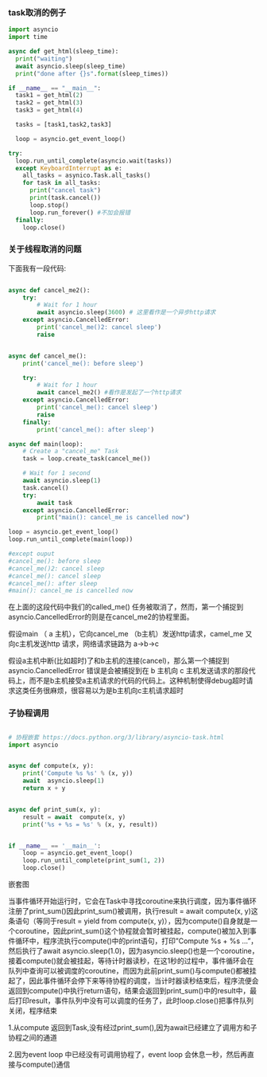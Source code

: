 ### task取消的例子
```python
import asyncio
import time

async def get_html(sleep_time):
  print("waiting")
  await asyncio.sleep(sleep_time)
  print("done after {}s".format(sleep_times))

if __name__ == "__main__":
  task1 = get_html(2)
  task2 = get_html(3)
  task3 = get_html(4)

  tasks = [task1,task2,task3]

  loop = asyncio.get_event_loop()

try:
  loop.run_until_complete(asyncio.wait(tasks))
  except KeyboardInterrupt as e:
    all_tasks = asynico.Task.all_tasks()
    for task in all_tasks:
      print("cancel task")
      print(task.cancel())
      loop.stop()
      loop.run_forever() #不加会报错
  finally:
    loop.close() 
```

### 关于线程取消的问题

下面我有一段代码:
```python

async def cancel_me2():
    try:
        # Wait for 1 hour
        await asyncio.sleep(3600) # 这里看作是一个异步http请求
    except asyncio.CancelledError:
        print('cancel_me()2: cancel sleep')
        raise


async def cancel_me():
    print('cancel_me(): before sleep')

    try:
        # Wait for 1 hour
        await cancel_me2() #看作是发起了一个http请求
    except asyncio.CancelledError:
        print('cancel_me(): cancel sleep')
        raise
    finally:
        print('cancel_me(): after sleep')

async def main(loop):
    # Create a "cancel_me" Task
    task = loop.create_task(cancel_me())

    # Wait for 1 second
    await asyncio.sleep(1)
    task.cancel()
    try:
        await task
    except asyncio.CancelledError:
        print("main(): cancel_me is cancelled now")

loop = asyncio.get_event_loop()
loop.run_until_complete(main(loop))

#except ouput
#cancel_me(): before sleep
#cancel_me()2: cancel sleep
#cancel_me(): cancel sleep
#cancel_me(): after sleep
#main(): cancel_me is cancelled now
```

在上面的这段代码中我们的called_me() 任务被取消了，然而，第一个捕捉到asyncio.CancelledError的则是在cancel_me2的协程里面。

假设main （ a 主机），它向cancel_me （b主机）发送http请求，camel_me 又向c主机发送http 请求，网络请求链路为 a->b->c

假设a主机中断(比如超时)了和b主机的连接(cancel)，那么第一个捕捉到asyncio.CancelledError 错误是会被捕捉到在 b 主机向 c 主机发送请求的那段代码上，而不是b主机接受a主机请求的代码的代码上。这种机制使得debug超时请求这类任务很麻烦，很容易以为是b主机向c主机请求超时



### 子协程调用
```python

# 协程嵌套 https://docs.python.org/3/library/asyncio-task.html
import asyncio


async def compute(x, y):
    print('Compute %s %s' % (x, y))
    await  asyncio.sleep(1)
    return x + y


async def print_sum(x, y):
    result = await  compute(x, y)
    print('%s + %s = %s' % (x, y, result))


if __name__ == '__main__':
    loop = asyncio.get_event_loop()
    loop.run_until_complete(print_sum(1, 2))
    loop.close()

```

嵌套图
![]()


当事件循环开始运行时，它会在Task中寻找coroutine来执行调度，因为事件循环注册了print_sum()因此print_sum()被调用，执行result = await compute(x, y)这条语句（等同于result = yield from compute(x, y)），因为compute()自身就是一个coroutine，因此print_sum()这个协程就会暂时被挂起，compute()被加入到事件循环中，程序流执行compute()中的print语句，打印”Compute %s + %s …”，然后执行了await asyncio.sleep(1.0)，因为asyncio.sleep()也是一个coroutine，接着compute()就会被挂起，等待计时器读秒，在这1秒的过程中，事件循环会在队列中查询可以被调度的coroutine，而因为此前print_sum()与compute()都被挂起了，因此事件循环会停下来等待协程的调度，当计时器读秒结束后，程序流便会返回到compute()中执行return语句，结果会返回到print_sum()中的result中，最后打印result，事件队列中没有可以调度的任务了，此时loop.close()把事件队列关闭，程序结束

1.从compute 返回到Task,没有经过print_sum(),因为await已经建立了调用方和子协程之间的通道

2.因为event loop 中已经没有可调用协程了，event loop 会休息一秒，然后再直接与compute()通信


